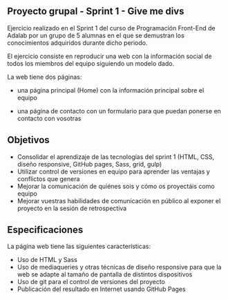 Proyecto grupal - Sprint 1 - Give me divs
-----

Ejercicio realizado en el Sprint 1 del curso de Programación Front-End de Adalab por un grupo de 5 alumnas en el que se demustran los conocimientos adquiridos durante dicho periodo.

El ejercicio consiste en reproducir una web con la información social de todos los miembros del equipo siguiendo un modelo dado.

La web tiene dos páginas:

- una página principal (Home) con la información principal sobre el equipo

- una página de contacto con un formulario para que puedan ponerse en contacto con vosotras

Objetivos
-----
- Consolidar el aprendizaje de las tecnologías del sprint 1 (HTML, CSS, diseño responsive, GitHub pages, Sass, grid, gulp)
- Utilizar control de versiones en equipo para aprender las ventajas y conflictos que genera
- Mejorar la comunicación de quiénes sois y cómo os proyectáis como equipo
- Mejorar vuestras habilidades de comunicación en público al exponer el proyecto en la sesión de retrospectiva

Especificaciones
----------
La página web tiene las siguientes características:

- Uso de HTML y Sass
- Uso de mediaqueries y otras técnicas de diseño responsive para que la web se adapte al tamaño de pantalla de distintos dispositivos
- Uso de git para el control de versiones del proyecto
- Publicación del resultado en Internet usando GitHub Pages



